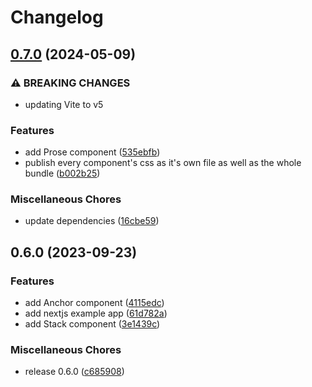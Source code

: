 # Changelog

## [0.7.0](https://github.com/jtiala/themeless-ui/compare/@themeless-ui/nextjs-example-v0.6.0...@themeless-ui/nextjs-example-v0.7.0) (2024-05-09)


### ⚠ BREAKING CHANGES

* updating Vite to v5

### Features

* add Prose component ([535ebfb](https://github.com/jtiala/themeless-ui/commit/535ebfbcba38d54d1b2b4031434c4d57fad97c0c))
* publish every component's css as it's own file as well as the whole bundle ([b002b25](https://github.com/jtiala/themeless-ui/commit/b002b25f3931296031d61b12ef4bd9618d0e659c))


### Miscellaneous Chores

* update dependencies ([16cbe59](https://github.com/jtiala/themeless-ui/commit/16cbe5930d00029f4cb72e96e9755fa797ec77cf))

## 0.6.0 (2023-09-23)


### Features

* add Anchor component ([4115edc](https://github.com/jtiala/themeless-ui/commit/4115edc0759bd2d17d3195a409dedc4536f283d4))
* add nextjs example app ([61d782a](https://github.com/jtiala/themeless-ui/commit/61d782aaf31b90b6b8a38a548b1a80679839057b))
* add Stack component ([3e1439c](https://github.com/jtiala/themeless-ui/commit/3e1439c102a9ce23629356f38998439a95642ae3))


### Miscellaneous Chores

* release 0.6.0 ([c685908](https://github.com/jtiala/themeless-ui/commit/c6859081ea81ca09ab7b099dd3b18469b52e0f13))
